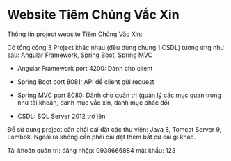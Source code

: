 # Website Tiêm Chủng Vắc Xin
Thông tin project website Tiêm Chủng Vắc Xin:

Có tổng cộng 3 Project khác nhau (đều dùng chung 1 CSDL) tương ứng như sau: Angular Framework, Spring Boot, Spring MVC
+ Angular Framework port 4200: Dành cho client

+ Spring Boot port 8081: API để client gửi request

+ Spring MVC port 8080: Dành cho quản trị (quản lý các mục quan trọng như tài khoản, danh mục vắc xin, danh mục phác đồ)

+ CSDL: SQL Server 2012 trở lên

Để sử dụng project cần phải cài đặt các thư viện: Java 8, Tomcat Server 9, Lombok. Ngoài ra không cần phải cài đặt thêm bất cứ cái gì khác.

Tài khoản quản trị:
đăng nhập: 0939666884
mật khẩu: 123


